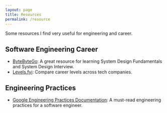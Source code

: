 ```yaml
---
layout: page
title: Resources
permalink: /resource
---
```


Some resources I find very useful for engineering and career.

## Software Engineering Career
- [ByteByteGo](https://bytebytego.com/): A great resource for learning System Design Fundamentals and System Design Interview.
- [Levels.fyi](https://www.levels.fyi/): Compare career levels across tech companies.

## Engineering Practices
- [Google Engineering Practices Documentation](https://github.com/google/eng-practices): A must-read engineering practices for a software engineer.
